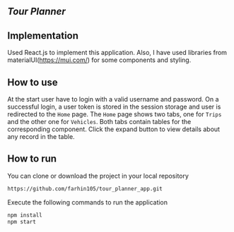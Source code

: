 ## _Tour Planner_

## Implementation
Used React.js to implement this application. Also, I have used libraries from materialUI(https://mui.com/) for some components and styling. 

## How to use
At the start user have to login with a valid username and password. On a successful login, a user token is stored in the session storage and user is redirected to the `Home` page.
The `Home` page shows two tabs, one for `Trips` and the other one for `Vehicles`. Both tabs contain tables for the corresponding component. Click the expand button to view details about any record in the table.

## How to run
You can clone or download the project in your local repository 
```sh
https://github.com/farhin105/tour_planner_app.git
```
Execute the following commands to run the application
```sh
npm install
npm start
```
